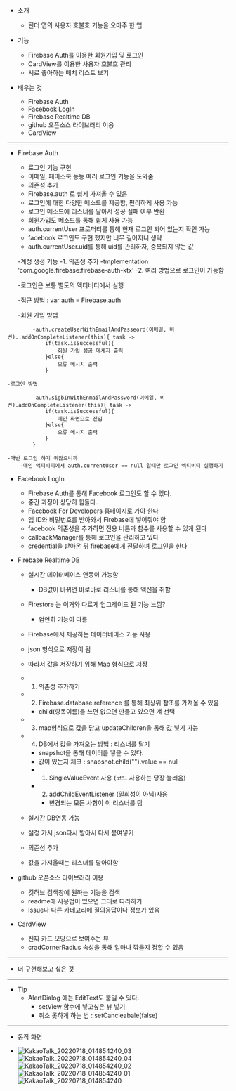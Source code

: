 - 소개
	- 틴더 앱의 사용자 호불호 기능을 오마주 한 앱

- 기능
	- Firebase Auth를 이용한 회원가입 및 로그인
	- CardView를 이용한 사용자 호불호 관리
	- 서로 좋아하는 매치 리스트 보기

- 배우는 것
	- Firebase Auth
	- Facebook LogIn
	- Firebase Realtime DB
	- github 오픈소스 라이브러리 이용
	- CardView

---

- Firebase Auth
	- 로그인 기능 구현
	- 이메일, 페이스북 등등 여러 로그인 기능을 도와줌
	- 의존성 추가
	- Firebase.auth 로 쉽게 가져올 수 있음
	- 로그인에 대한 다양한 메소드를 제공함, 편리하게 사용 가능
	- 로그인 메소드에 리스너를 달아서 성공 실패 여부 반환
	- 회원가입도 메소드를 통해 쉽게 사용 가능
	- auth.currentUser 프로퍼티를 통해 현재 로그인 되어 있는지 확인 가능
	- facebook 로그인도 구현 했지만 너무 길어지니 생략
	- auth.currentUser.uid를 통해 uid를 관리하자, 중복되지 않는 값

	-계정 생성 기능
	-1. 의존성 추가
		-tmplementation 'com.google.firebase:firebase-auth-ktx'
	-2. 여러 방법으로 로그인이 가능함	

	-로그인은 보통 별도의 액티비티에서 실행

	-접근 방법 : var auth = Firebase.auth

	-회원 가입 방법

```
		-auth.createUserWithEmailAndPasseord(이메일, 비번)..addOnCompleteListener(this){ task ->
			if(task.isSuccessful){
				회원 가입 성공 메세지 출력 
			}else{
				오류 메시지 출력
			}
```
	
	-로그인 방법

```
		-auth.sigbInWithEnmailAndPassword(이메일, 비번).addOnCompleteListener(this){ task ->
			if(task.isSuccessful){
				메인 화면으로 진입
			}else{
				오류 메시지 출력
			}
		}
```

	-매번 로그인 하기 귀찮으니까
		-매인 액티비티에서 auth.currentUser == null 일때만 로그인 액티비티 실행하기


- Facebook LogIn
	- Firebase Auth를 통해 Facebook 로그인도 할 수 있다.
	- 중간 과정이 상당히 힘들다..
	- Facebook For Developers 홈페이지로 가야 한다
	- 앱 ID와 비밀번호를 받아와서 Firebase에 넣어줘야 함
	- facebook 의존성을 추가하면 전용 버튼과 함수를 사용할 수 있게 된다
	- callbackManager를 통해 로그인을 관리하고 있다
	- credential을 받아온 뒤 firebase에게 전달하며 로그인을 한다

- Firebase Realtime DB
	- 실시간 데이터베이스 연동이 가능함
		- DB값이 바뀌면 바로바로 리스너를 통해 액션을 취함
	- Firestore 는 이거와 다르게 업그레이드 된 기능 느낌?
		- 엄연히 기능이 다름
	- Firebase에서 제공하는 데이터베이스 기능 사용
	- json 형식으로 저장이 됨
	- 따라서 값을 저장하기 위해 Map 형식으로 저장
	- 1. 의존성 추가하기
	- 2. Firebase.database.reference 를 통해 최상위 참조를 가져올 수 있음
		- child(항목이름)을 쓰면 없으면 만들고 있으면 걔 선택
	- 3. map형식으로 값을 담고 updateChildren을 통해 값 넣기 가능
	- 4. DB에서 값을 가져오는 방법 : 리스너를 달기
		- snapshot을 통해 데이터를 넣을 수 있다.
		- 값이 있는지 체크 : snapshot.child("").value == null
		- 1. SingleValueEvent 사용 (코드 사용하는 당장 불러옴)
		- 2. addChildEventListener (일회성이 아님)사용
			- 변경되는 모든 사항이 이 리스너를 탐

	- 실시간 DB연동 가능
	- 설정 가서 json다시 받아서 다시 붙여넣기
	- 의존성 추가
	- 값을 가져올때는 리스너를 달아야함


- github 오픈소스 라이브러리 이용
	- 깃허브 검색창에 원하는 기능을 검색 
	- readme에 사용법이 있으면 그대로 따라하기 
	- Issue나 다른 카테고리에 질의응답이나 정보가 있음

- CardView
	- 진짜 카드 모양으로 보여주는 뷰
	- cradCornerRadius 속성을 통해 얼마나 깎을지 정할 수 있음

---

- 더 구현해보고 싶은 것

---

- Tip
	- AlertDialog 에는 EditText도 붙일 수 있다.
		- setView 함수에 넣고싶은 뷰 넣기
		- 취소 못하게 하는 법 : setCancleabale(false)

---

- 동작 화면

- ![KakaoTalk_20220718_014854240_03](https://user-images.githubusercontent.com/68932465/179416226-8534758a-01f4-4386-9dde-73cac4eec3e9.jpg)
   ![KakaoTalk_20220718_014854240_04](https://user-images.githubusercontent.com/68932465/179416228-a4543e8b-cb9b-4a70-add9-a6db0494455d.jpg)
   ![KakaoTalk_20220718_014854240_02](https://user-images.githubusercontent.com/68932465/179416229-4d48e995-df9b-460b-8fa3-07e63a599ad3.jpg)
   ![KakaoTalk_20220718_014854240_01](https://user-images.githubusercontent.com/68932465/179416230-6944ad14-29db-4313-916d-4a5ba7287852.jpg)
   ![KakaoTalk_20220718_014854240](https://user-images.githubusercontent.com/68932465/179416231-2438d0e8-c259-459f-b4ed-a39923839913.jpg)

